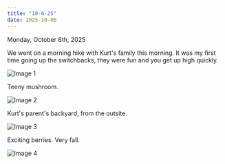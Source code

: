```yaml
---
title: "10-6-25"
date: 2025-10-06
---
```

Monday, October 6th, 2025

We went on a morning hike with Kurt's family this morning. It was my first time going up the switchbacks, they were fun and you get up high quickly.

![Image 1](./IMG_6597.jpeg)

Teeny mushroom.

![Image 2](./IMG_6599.jpeg)

Kurt's parent's backyard, from the outsite. 

![Image 3](./IMG_6600.jpeg)

Exciting berries. Very fall.

![Image 4](./IMG_6601.jpeg)
